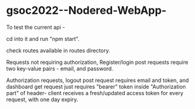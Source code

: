 # gsoc2022--Nodered-WebApp-
To test the current api - 

cd into it and run "npm start".

check routes available in routes directory.

Requests not requiring authorization,
Register/login post requests require two key-value pairs - email, and password.

Authorization requests,
logout post request requires email and token,
and dashboard get request just requires "bearer" token inside "Authorization part" of header- client receives a fresh/updated access token for every request, with one day expiry.
